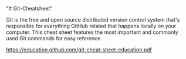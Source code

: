 "# Git-Cheatsheet" 

Git is the free and open source distributed version control system that's responsible for everything GitHub
related that happens locally on your computer. This cheat sheet features the most important and commonly
used Git commands for easy reference.

https://education.github.com/git-cheat-sheet-education.pdf

